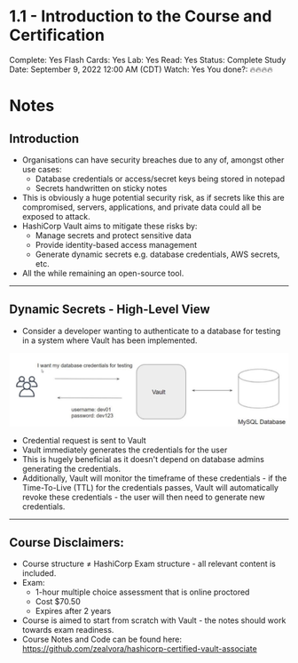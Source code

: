 # 1.1 - Introduction to the Course and Certification

Complete: Yes
Flash Cards: Yes
Lab: Yes
Read: Yes
Status: Complete
Study Date: September 9, 2022 12:00 AM (CDT)
Watch: Yes
You done?: 🔥🔥🔥🔥

# Notes

## Introduction

- Organisations can have security breaches due to any of, amongst other use cases:
    - Database credentials or access/secret keys being stored in notepad
    - Secrets handwritten on sticky notes
- This is obviously a huge potential security risk, as if secrets like this are compromised, servers, applications, and private data could all be exposed to attack.
- HashiCorp Vault aims to mitigate these risks by:
    - Manage secrets and protect sensitive data
    - Provide identity-based access management
    - Generate dynamic secrets e.g. database credentials, AWS secrets, etc.
- All the while remaining an open-source tool.

---

## Dynamic Secrets - High-Level View

- Consider a developer wanting to authenticate to a database for testing in a system where Vault has been implemented.

![Untitled](./1%201%20-%20Introduction%20to%20the%20Course%20and%20Certification/Untitled.png)

- Credential request is sent to Vault
- Vault immediately generates the credentials for the user
- This is hugely beneficial as it doesn't depend on database admins generating the credentials.
- Additionally, Vault will monitor the timeframe of these credentials - if the Time-To-Live (TTL) for the credentials passes, Vault will automatically revoke these credentials - the user will then need to generate new credentials.

---



## Course Disclaimers:

- Course structure ≠ HashiCorp Exam structure - all relevant content is included.
- Exam:
    - 1-hour multiple choice assessment that is online proctored
    - Cost $70.50
    - Expires after 2 years
- Course is aimed to start from scratch with Vault - the notes should work towards exam readiness.
- Course Notes and Code can be found here:
https://github.com/zealvora/hashicorp-certified-vault-associate
